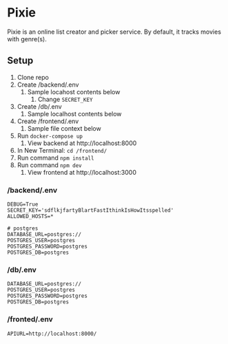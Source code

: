 # Pixie

Pixie is an online list creator and picker service. By default, it tracks movies with genre(s). 


## Setup
1. Clone repo
2. Create /backend/.env
   1. Sample locahost contents below
      1. Change `SECRET_KEY`
3. Create /db/.env
   1. Sample localhost contents below
4. Create /frontend/.env
   1. Sample file context below
5. Run `docker-compose up`
   1. View backend at http://localhost:8000
6. In New Terminal: `cd /frontend/`
7. Run command `npm install`
8. Run command `npm dev`
   1. View frontend at http://localhost:3000

### /backend/.env
```dotenv
DEBUG=True 
SECRET_KEY='sdflkjfartyBlartFastIthinkIsHowItsspelled'
ALLOWED_HOSTS=*

# postgres
DATABASE_URL=postgres://
POSTGRES_USER=postgres
POSTGRES_PASSWORD=postgres
POSTGRES_DB=postgres
```

### /db/.env
```dotenv
DATABASE_URL=postgres://
POSTGRES_USER=postgres
POSTGRES_PASSWORD=postgres
POSTGRES_DB=postgres
```

### /fronted/.env
```dotenv
APIURL=http://localhost:8000/
```
